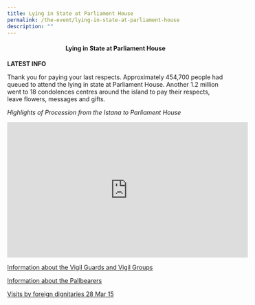 ```yaml
---
title: Lying in State at Parliament House
permalink: /the-event/lying-in-state-at-parliament-house
description: ""
---
```

#### <center> Lying in State at Parliament House </center>

**LATEST INFO**

Thank you for paying your last respects. Approximately 454,700 people had queued to attend the lying in state at Parliament House. Another 1.2 million went to 18 condolences centres around the island to pay their respects, leave flowers, messages and gifts.  


*Highlights of  Procession from the Istana to Parliament House*

<iframe width="560" height="315" src="https://www.youtube.com/embed/yEgR8HyV3VU" title="YouTube video player" frameborder="0" allow="accelerometer; autoplay; clipboard-write; encrypted-media; gyroscope; picture-in-picture" allowfullscreen></iframe>


[Information about the Vigil Guards and Vigil Groups](\Information-about-the-Vigil-Guards-and-Vigil-Groups)

[Information about the Pallbearers](\Pallbearers)

[Visits by foreign dignitaries 28 Mar 15](/files/LIS-Visits-by-foreign-dignitaries-28-Mar-15.pdf)